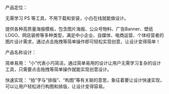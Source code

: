 产品定位：

无需学习 PS 等工具，不用下载和安装，小白在线就能做设计。

提供各种高质量海报模板，包含图片海报、公众号物料、广告Banner、壁纸LOGO、网店装修等多种类型，满足中小企业、自媒体、电商运营、个体经营者的图片设计需求，通过点击拖拽等简单操作即可轻松实现创意，让设计变得简单！

产品名称设计：

简单易用： “小”代表小巧简洁，通过简单易用的设计让用户无需学习复杂的设计工具，只需要点击拖拽等简单操作就能实现创意设计。

快速实现： “拍”字与“排版”、“构图”等有关联的意思，象征着要让设计快速实现，可以让用户轻松进行构图和排版，让设计变得容易。